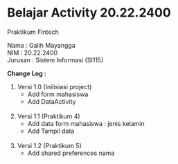 # Belajar Activity 20.22.2400

Praktikum  Fintech 

Nama    : Galih Mayangga <br/>
NIM     : 20.22.2400 <br/>
Jurusan : Sistem Informasi (SI115) <br/>

<b>Change Log :  </b>
  1. Versi 1.0 (Inilisiasi project)
     - Add form mahasiswa
     - Add DataActivity
     <br/>
  2. Versi 1.1 (Praktikum 4)
     - Add data form mahasiswa : jenis kelamin
     - Add Tampil data
     <br/>
  3. Versi 1.2 (Praktikum 5)
     - Add shared preferences nama
    
     
